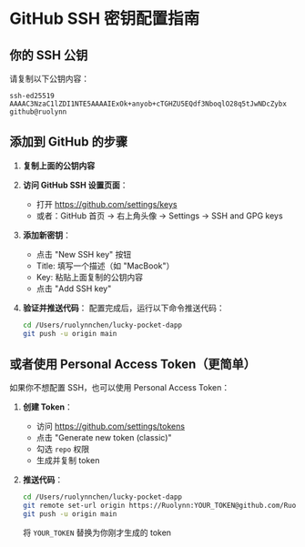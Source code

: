 # GitHub SSH 密钥配置指南

## 你的 SSH 公钥

请复制以下公钥内容：

```
ssh-ed25519 AAAAC3NzaC1lZDI1NTE5AAAAIExOk+anyob+cTGHZU5EQdf3NboqlO28q5tJwNDcZybx github@ruolynn
```

## 添加到 GitHub 的步骤

1. **复制上面的公钥内容**

2. **访问 GitHub SSH 设置页面**：
   - 打开 https://github.com/settings/keys
   - 或者：GitHub 首页 → 右上角头像 → Settings → SSH and GPG keys

3. **添加新密钥**：
   - 点击 "New SSH key" 按钮
   - Title: 填写一个描述（如 "MacBook"）
   - Key: 粘贴上面复制的公钥内容
   - 点击 "Add SSH key"

4. **验证并推送代码**：
   配置完成后，运行以下命令推送代码：
   ```bash
   cd /Users/ruolynnchen/lucky-pocket-dapp
   git push -u origin main
   ```

## 或者使用 Personal Access Token（更简单）

如果你不想配置 SSH，也可以使用 Personal Access Token：

1. **创建 Token**：
   - 访问 https://github.com/settings/tokens
   - 点击 "Generate new token (classic)"
   - 勾选 `repo` 权限
   - 生成并复制 token

2. **推送代码**：
   ```bash
   cd /Users/ruolynnchen/lucky-pocket-dapp
   git remote set-url origin https://Ruolynn:YOUR_TOKEN@github.com/Ruolynn/lucky-pocket-dapp.git
   git push -u origin main
   ```
   将 `YOUR_TOKEN` 替换为你刚才生成的 token

